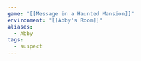 ```yaml
---
game: "[[Message in a Haunted Mansion]]"
environment: "[[Abby's Room]]"
aliases:
  - Abby
tags:
  - suspect
---
```

